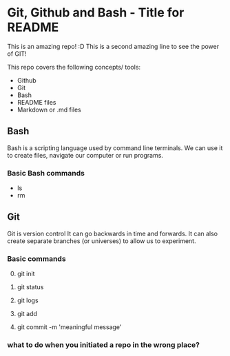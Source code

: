 # Git, Github and Bash - Title for README

This is an amazing repo! :D
This is a second amazing line to see the power of GIT!

This repo covers the following concepts/ tools:
- Github
- Git
- Bash
- README files
- Markdown or .md files


## Bash
Bash is a scripting language used by command line terminals.
We can use it to create files, navigate our computer or run programs.

### Basic Bash commands
- ls
- rm




## Git
Git is version control
It can go backwards in time and forwards.
It can also create separate branches (or universes) to allow us to experiment.

### Basic commands
0) git init
0) git status
0) git logs

1) git add <file>
2) git commit -m 'meaningful message'

### what to do when you initiated a repo in the wrong place?
